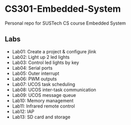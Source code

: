 # CS301-Embedded-System
Personal repo for SUSTech CS course Embedded System

## Labs
* Lab01: Create a project & configure jlink
* Lab02: Light up 2 led lights
* Lab03: Control led lights by key
* Lab04: Serial ports
* Lab05: Outer interrupt
* Lab06: PWM outputs
* Lab07: UCOS task scheduling
* Lab08: UCOS inter-task communication
* Lab09: UCOS message queue
* Lab10: Memory management
* Lab11: Infrared remote control
* Lab12: IAP
* Lab13: SD card and storage